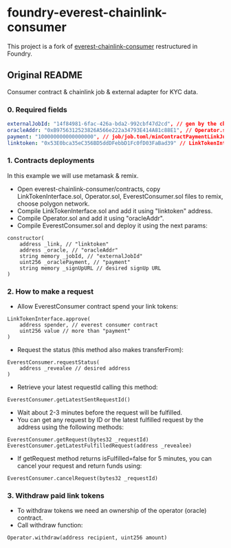 # foundry-everest-chainlink-consumer

This project is a fork of [everest-chainlink-consumer](https://github.com/EverID/everest-chainlink-consumer) restructured in Foundry.

## Original README

Consumer contract & chainlink job & external adapter for KYC data.

### 0. Required fields

```yaml
externalJobId: "14f84981-6fac-426a-bda2-992cbf47d2cd", // gen by the chainlink node
oracleAddr: "0xB9756312523826A566e222a34793E414A81c88E1", // Operator.sol
payment: "100000000000000000", // job/job.toml/minContractPaymentLinkJuels
linktoken: "0x53E0bca35eC356BD5ddDFebbD1Fc0fD03FaBad39" // LinkTokenInterface.sol
```

### 1. Contracts deployments

In this example we will use metamask & remix.

- Open everest-chainlink-consumer/contracts, copy LinkTokenInterface.sol, Operator.sol, EverestConsumer.sol files to remix, choose polygon network.
- Compile LinkTokenInterface.sol and add it using "linktoken" address.
- Compile Operator.sol and add it using "oracleAddr".
- Compile EverestConsumer.sol and deploy it using the next params:

```solidity
constructor(
    address _link, // "linktoken"
    address _oracle, // "oracleAddr"
    string memory _jobId, // "externalJobId"
    uint256 _oraclePayment, // "payment"
    string memory _signUpURL // desired signUp URL
)
```

### 2. How to make a request

- Allow EverestConsumer contract spend your link tokens:

```solidity
LinkTokenInterface.approve(
    address spender, // everest consumer contract
    uint256 value // more than "payment"
)
```

- Request the status (this method also makes transferFrom):

```solidity
EverestConsumer.requestStatus(
    address _revealee // desired address
)
```

- Retrieve your latest requestId calling this method:

```solidity
EverestConsumer.getLatestSentRequestId()
```

- Wait about 2-3 minutes before the request will be fulfilled.
- You can get any request by ID or the latest fulfilled request by the address using the following methods:

```solidity
EverestConsumer.getRequest(bytes32 _requestId)
EverestConsumer.getLatestFulfilledRequest(address _revealee)
```

- If getRequest method returns isFulfilled=false for 5 minutes, you can cancel your request and return funds using:

```solidity
EverestConsumer.cancelRequest(bytes32 _requestId)
```

### 3. Withdraw paid link tokens

- To withdraw tokens we need an ownership of the operator (oracle) contract.
- Call withdraw function:

```solidity
Operator.withdraw(address recipient, uint256 amount)
```
